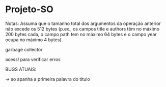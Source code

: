 # Projeto-SO

Notas: Assuma que o tamanho total dos argumentos da operação anterior não excede os 512 bytes (p.ex., os campos title e
authors têm no máximo 200 bytes cada, o campo path tem no máximo 64 bytes e o campo year ocupa no máximo 4 bytes).

garbage collector

acess! para verificar erros

BUGS ATUAIS: 

-> so apanha a primeira palavra do titulo
